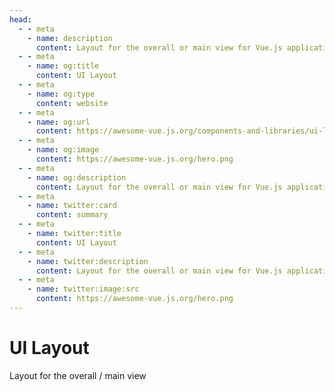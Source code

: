 ```yaml
---
head:
  - - meta
    - name: description
      content: Layout for the overall or main view for Vue.js applications
  - - meta
    - name: og:title
      content: UI Layout
  - - meta
    - name: og:type
      content: website
  - - meta
    - name: og:url
      content: https://awesome-vue.js.org/components-and-libraries/ui-layout.html
  - - meta
    - name: og:image
      content: https://awesome-vue.js.org/hero.png
  - - meta
    - name: og:description
      content: Layout for the overall or main view for Vue.js applications
  - - meta
    - name: twitter:card
      content: summary
  - - meta
    - name: twitter:title
      content: UI Layout
  - - meta
    - name: twitter:description
      content: Layout for the overall or main view for Vue.js applications
  - - meta
    - name: twitter:image:src
      content: https://awesome-vue.js.org/hero.png
---
```


<script setup>
import {data} from "./ui-layout.data.js"
</script>

# UI Layout

Layout for the overall / main view

<ProjectList :items="data['UI Layout']" />

